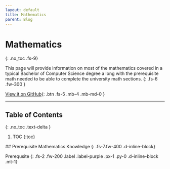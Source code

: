 ```yaml
---
layout: default
title: Mathematics
parent: Blog
---
```


# Mathematics
{: .no_toc .fs-9}

This page will provide information on most of the mathematics covered in a typical Bachelor of Computer Science degree a long with the prerequisite math needed to be able to complete the university math sections.
{: .fs-6 .fw-300 }

[View it on GitHub](https://github.com/EmmanuelChristianos/EmmanuelChristianos.github.io){: .btn .fs-5 .mb-4 .mb-md-0 }

---

## Table of Contents
{: .no_toc .text-delta }

1. TOC
{:toc}

<div id="purpleHeading" markdown="1">
## Prerequisite Mathematics Knowledge
{: .fs-7.fw-400 .d-inline-block}

Prerequsite
{: .fs-2 .fw-200 .label .label-purple .px-1 .py-0 .d-inline-block .mt-1}
</div>